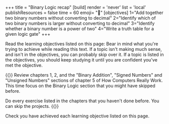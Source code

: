 +++
title = "Binary Logic recap"
[build]
  render = 'never'
  list = 'local'
  publishResources = false
time = 60
emoji= "📖"
[objectives]
    1="Add together two binary numbers without converting to decimal"
    2="Identify which of two binary numbers is larger without converting to decimal"
    3="Identify whether a binary number is a power of two"
    4="Write a truth table for a given logic gate"
+++

Read the learning objectives listed on this page: Bear in mind what you're trying to achieve while reading this text. If a topic isn't making much sense, and isn't in the objectives, you can probably skip over it. If a topic is listed in the objectives, you should keep studying it until you are confident you've met the objective.

{{<note type="Reading">}}
Review chapters 1, 2, and the "Binary Addition", "Signed Numbers" and "Unsigned Numbers" sections of chapter 5 of How Computers Really Work. This time focus on the Binary Logic section that you might have skipped before.

Do every exercise listed in the chapters that you haven't done before. You can skip the projects.
{{</note>}}

Check you have achieved each learning objective listed on this page.
